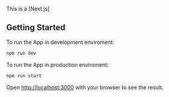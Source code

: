This is a [Next.js]

## Getting Started

To run the App in development enviroment:

```bash
npm run dev
```

To run the App in production enviroment:

```bash
npm run start
```

Open [http://localhost:3000](http://localhost:3000) with your browser to see the result.

